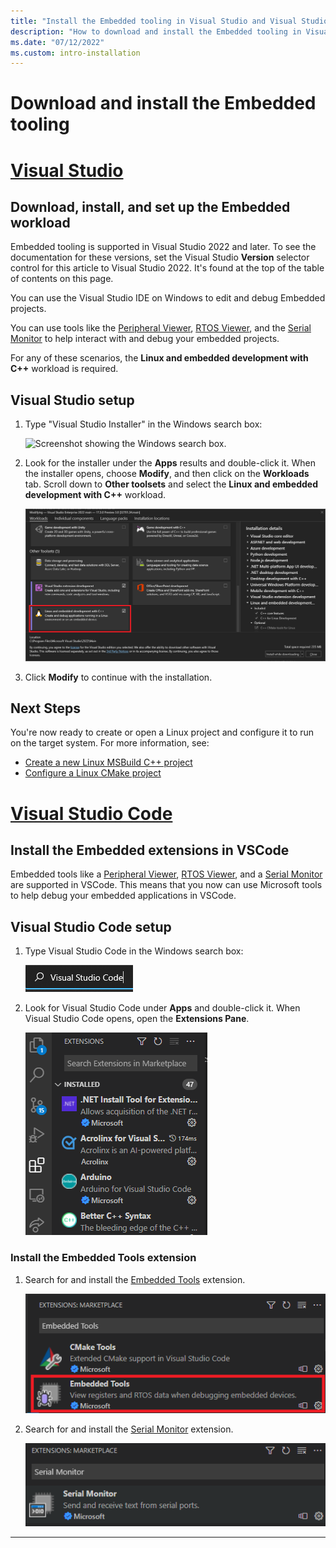 ```yaml
---
title: "Install the Embedded tooling in Visual Studio and Visual Studio Code"
description: "How to download and install the Embedded tooling in Visual Studio and Visual Studio Code."
ms.date: "07/12/2022"
ms.custom: intro-installation
---
```


# Download and install the Embedded tooling

# [Visual Studio](#tab/visual-studio)

## Download, install, and set up the Embedded workload

Embedded tooling is supported in Visual Studio 2022 and later. To see the documentation for these versions, set the Visual Studio **Version** selector control for this article to Visual Studio 2022. It's found at the top of the table of contents on this page.

You can use the Visual Studio IDE on Windows to edit and debug Embedded projects.

You can use tools like the [Peripheral Viewer](./peripheral-view.md), [RTOS Viewer](./rtos-view.md), and the [Serial Monitor](./serial-monitor.md) to help interact with and debug your embedded projects.

For any of these scenarios, the **Linux and embedded development with C++** workload is required.

## Visual Studio setup

1. Type "Visual Studio Installer" in the Windows search box:

   ![Screenshot showing the Windows search box.](../linux/media/visual-studio-installer-search.png)

1. Look for the installer under the **Apps** results and double-click it. When the installer opens, choose **Modify**, and then click on the **Workloads** tab. Scroll down to **Other toolsets** and select the **Linux and embedded development with C++** workload.

   ![Screenshot showing the Visual C++ for Linux Development workload item in Visual Studio Installer.](media/linux-and-embedded-workload.png)

1. Click **Modify** to continue with the installation.

## Next Steps

You're now ready to create or open a Linux project and configure it to run on the target system. For more information, see:

- [Create a new Linux MSBuild C++ project](../linux/create-a-new-linux-project.md)
- [Configure a Linux CMake project](../linux/cmake-linux-project.md)

# [Visual Studio Code](#tab/visual-studio-code)

## Install the Embedded extensions in VSCode

Embedded tools like a [Peripheral Viewer](./peripheral-view.md), [RTOS Viewer](./rtos-view.md), and a [Serial Monitor](./serial-monitor.md) are supported in VSCode. This means that you now can use Microsoft tools to help debug your embedded applications in VSCode.

## Visual Studio Code setup

1. Type Visual Studio Code in the Windows search box:

    ![Search-Visual-Studio-Code](media/windows-search-vscode.png)

1. Look for Visual Studio Code under **Apps** and double-click it. When Visual Studio Code opens, open the **Extensions Pane**.

    ![Visual Studio Code Extensions Pane](media/extensions-pane.png)

### Install the Embedded Tools extension

1. Search for and install the [Embedded Tools](https://marketplace.visualstudio.com/items?itemName=ms-vscode.vscode-embedded-tools) extension.

    ![Embedded Tools extension](media/embedded-tools-extension.png)

1. Search for and install the [Serial Monitor](https://marketplace.visualstudio.com/items?itemName=ms-vscode.vscode-serial-monitor) extension.

    ![Serial Monitor extension](media/serial-monitor-extension.png)

---
